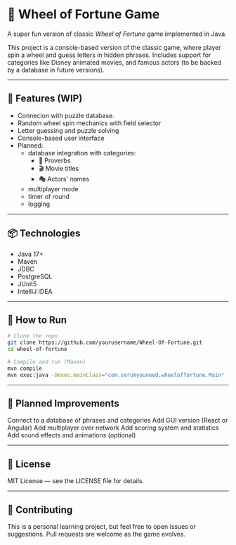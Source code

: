 # 🎡 Wheel of Fortune Game

A super fun version of classic *Wheel of Fortune* game implemented in Java.

This project is a console-based version of the classic game, where player spin a wheel and guess letters in hidden phrases. Includes support for categories like Disney animated movies, and famous actors (to be backed by a database in future versions).

---

## 🚀 Features (WIP)

- Connecion with puzzle database. 
- Random wheel spin mechanics with field selector
- Letter guessing and puzzle solving
- Console-based user interface
- Planned:
  - database integration with categories:
    - 📜 Proverbs
    - 🎬 Movie titles
    - 🎭 Actors' names
  - multiplayer mode
  - timer of round
  - logging

---

## 📦 Technologies

- Java 17+
- Maven
- JDBC
- PostgreSQL
- JUnit5
- IntelliJ IDEA

---

## 🧪 How to Run

```bash
# Clone the repo
git clone https://github.com/yourusername/Wheel-Of-Fortune.git
cd wheel-of-fortune

# Compile and run (Maven)
mvn compile
mvn exec:java -Dexec.mainClass="com.serumyouneed.wheeloffortune.Main"
```

---

## 📌 Planned Improvements

 Connect to a database of phrases and categories
 Add GUI version (React or Angular)
 Add multiplayer over network
 Add scoring system and statistics
 Add sound effects and animations (optional)

---

## 📄 License

MIT License — see the LICENSE file for details.

---

## 🤝 Contributing
This is a personal learning project, but feel free to open issues or suggestions. Pull requests are welcome as the game evolves.

